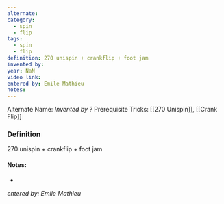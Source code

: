 ```yaml
---
alternate: 
category:
  - spin
  - flip
tags:
  - spin
  - flip
definition: 270 unispin + crankflip + foot jam
invented by: 
year: NaN
video link: 
entered by: Emile Mathieu
notes: 
---
```

Alternate Name: 
*Invented by ?*
Prerequisite Tricks: [[270 Unispin]], [[Crank Flip]]

### Definition
270 unispin + crankflip + foot jam


#### Notes:
- 
*entered by: Emile Mathieu*

